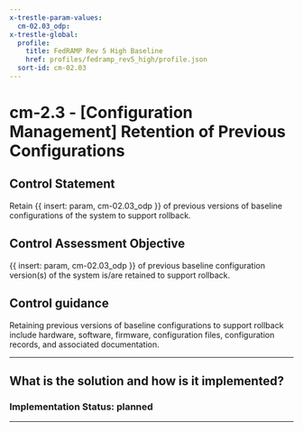 ```yaml
---
x-trestle-param-values:
  cm-02.03_odp:
x-trestle-global:
  profile:
    title: FedRAMP Rev 5 High Baseline
    href: profiles/fedramp_rev5_high/profile.json
  sort-id: cm-02.03
---
```


# cm-2.3 - \[Configuration Management\] Retention of Previous Configurations

## Control Statement

Retain {{ insert: param, cm-02.03_odp }} of previous versions of baseline configurations of the system to support rollback.

## Control Assessment Objective

{{ insert: param, cm-02.03_odp }} of previous baseline configuration version(s) of the system is/are retained to support rollback.

## Control guidance

Retaining previous versions of baseline configurations to support rollback include hardware, software, firmware, configuration files, configuration records, and associated documentation.

______________________________________________________________________

## What is the solution and how is it implemented?

<!-- For implementation status enter one of: implemented, partial, planned, alternative, not-applicable -->

<!-- Note that the list of rules under ### Rules: is read-only and changes will not be captured after assembly to JSON -->
<!-- Add control implementation description here for control: cm-2.3 -->

### Implementation Status: planned

______________________________________________________________________
